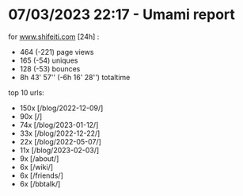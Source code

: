 # 07/03/2023 22:17 - Umami report
for www.shifeiti.com [24h] :

 - 464 (-221) page views
 - 165 (-54) uniques
 - 128 (-53) bounces
 - 8h 43' 57'' (-6h 16' 28'') totaltime


top 10 urls:
 - 150x [/blog/2022-12-09/]
 - 90x [/]
 - 74x [/blog/2023-01-12/]
 - 33x [/blog/2022-12-22/]
 - 22x [/blog/2022-05-07/]
 - 11x [/blog/2023-02-03/]
 - 9x [/about/]
 - 6x [/wiki/]
 - 6x [/friends/]
 - 6x [/bbtalk/]


